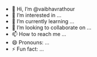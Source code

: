 - 👋 Hi, I’m @vaibhavrathour
- 👀 I’m interested in ...
- 🌱 I’m currently learning ...
- 💞️ I’m looking to collaborate on ...
- 📫 How to reach me ...
- 😄 Pronouns: ...
- ⚡ Fun fact: ...

<!---
vaibhavrathour/vaibhavrathour is a ✨ special ✨ repository because its `README.md` (this file) appears on your GitHub profile.
You can click the Preview link to take a look at your changes.
--->
